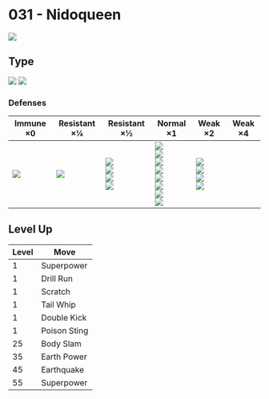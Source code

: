 # 031 - Nidoqueen
![][031]

## Type

![][poison]  ![][ground]

### Defenses

Immune ×0         | Resistant ×¼    | Resistant ×½                                                | Normal ×1                                                                                                                | Weak ×2                                                      | Weak ×4 | 
---               | ---             | ---                                                         | ---                                                                                                                      | ---                                                          | ---     | 
![][electric]<br> | ![][poison]<br> | ![][fighting]<br> ![][rock]<br> ![][bug]<br> ![][fairy]<br> | ![][normal]<br> ![][flying]<br> ![][ghost]<br> ![][steel]<br> ![][fire]<br> ![][grass]<br> ![][dragon]<br> ![][dark]<br> | ![][ground]<br> ![][water]<br> ![][psychic]<br> ![][ice]<br> |         | 

## Level Up

Level | Move         | 
---   | ---          | 
1     | Superpower   | 
1     | Drill Run    | 
1     | Scratch      | 
1     | Tail Whip    | 
1     | Double Kick  | 
1     | Poison Sting | 
25    | Body Slam    | 
35    | Earth Power  | 
45    | Earthquake   | 
55    | Superpower   | 

[031]: ../img/pokemon/031.png
[normal]: ../img/types/normal.png
[fire]: ../img/types/fire.png
[fighting]: ../img/types/fighting.png
[water]: ../img/types/water.png
[flying]: ../img/types/flying.png
[grass]: ../img/types/grass.png
[poison]: ../img/types/poison.png
[electric]: ../img/types/electric.png
[ground]: ../img/types/ground.png
[psychic]: ../img/types/psychic.png
[rock]: ../img/types/rock.png
[ice]: ../img/types/ice.png
[bug]: ../img/types/bug.png
[dragon]: ../img/types/dragon.png
[ghost]: ../img/types/ghost.png
[dark]: ../img/types/dark.png
[steel]: ../img/types/steel.png
[fairy]: ../img/types/fairy.png
